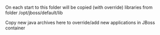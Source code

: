 On each start to this folder will be copied (with override) libraries from folder /opt/jboss/default/lib

Copy new java archives here to override/add new applications in JBoss container
